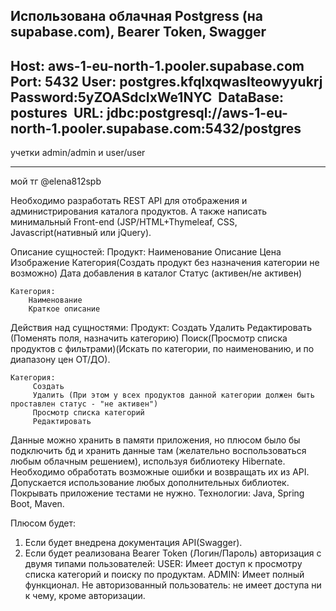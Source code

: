 Использована облачная Postgress (на supabase.com), Bearer Token, Swagger
-----
Нost: aws-1-eu-north-1.pooler.supabase.com
Port: 5432
User: postgres.kfqlxqwaslteowyyukrj
Password:5yZOASdcIxWe1NYC 
DataBase: postures 
URL: jdbc:postgresql://aws-1-eu-north-1.pooler.supabase.com:5432/postgres
-----
учетки admin/admin и user/user
_____
мой тг @elena812spb



Необходимо разработать REST API для отображения и администрирования каталога продуктов.
А также написать минимальный Front-end (JSP/HTML+Thymeleaf, CSS, Javascript(нативный или jQuery).

Описание сущностей: 
    Продукт:
        Наименование
        Описание
        Цена
        Изображение
        Категория(Создать продукт без назначения категории не возможно)
        Дата добавления в каталог
        Статус (активен/не активен)

    Категория:
        Наименование
        Краткое описание

Действия над сущностями:
    Продукт:
        Создать
        Удалить 
        Редактировать (Поменять поля, назначить категорию)
        Поиск(Просмотр списка продуктов с фильтрами)(Искать по категории, по наименованию, и по диапазону цен ОТ/ДО).
    
    Категория:
         Создать
         Удалить (При этом у всех продуктов данной категории должен быть проставлен статус - "не активен")
         Просмотр списка категорий
         Редактировать

Данные можно хранить в памяти приложения, но плюсом было бы подключить бд и хранить данные там (желательно воспользоваться любым облачным решением), используя библиотеку Hibernate.
Необходимо обработать возможные ошибки и возвращать их из API.
Допускается использование любых дополнительных библиотек.
Покрывать приложение тестами не нужно.
Технологии: Java, Spring Boot, Maven.

Плюсом будет:
1) Если будет внедрена документация API(Swagger).
2) Если будет реализована Bearer Token (Логин/Пароль) авторизация с двумя типами пользователей:
	USER: Имеет доступ к просмотру списка категорий и поиску по продуктам.
    ADMIN: Имеет полный функционал.
    Не авторизованный пользователь: не имеет доступа ни к чему, кроме авторизации.
